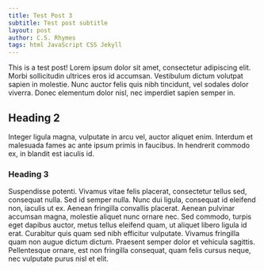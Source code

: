 ```yaml
---
title: Test Post 3
subtitle: Test post subtitle
layout: post
author: C.S. Rhymes
tags: html JavaScript CSS Jekyll
---
```


This is a test post! Lorem ipsum dolor sit amet, consectetur adipiscing elit. Morbi sollicitudin ultrices eros id accumsan. Vestibulum dictum volutpat sapien in molestie. Nunc auctor felis quis nibh tincidunt, vel sodales dolor viverra. Donec elementum dolor nisl, nec imperdiet sapien semper in. 

## Heading 2

Integer ligula magna, vulputate in arcu vel, auctor aliquet enim. Interdum et malesuada fames ac ante ipsum primis in faucibus. In hendrerit commodo ex, in blandit est iaculis id.

### Heading 3

Suspendisse potenti. Vivamus vitae felis placerat, consectetur tellus sed, consequat nulla. Sed id semper nulla. Nunc dui ligula, consequat id eleifend non, iaculis ut ex. Aenean fringilla convallis placerat. Aenean pulvinar accumsan magna, molestie aliquet nunc ornare nec. Sed commodo, turpis eget dapibus auctor, metus tellus eleifend quam, ut aliquet libero ligula id erat. Curabitur quis quam sed nibh efficitur vulputate. Vivamus fringilla quam non augue dictum dictum. Praesent semper dolor et vehicula sagittis. Pellentesque ornare, est non fringilla consequat, quam felis cursus neque, nec vulputate purus nisl et elit.
